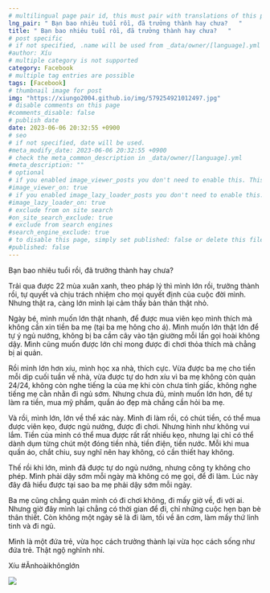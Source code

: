 ```yaml
---
# multilingual page pair id, this must pair with translations of this page. (This name must be unique)
lng_pair: " Bạn bao nhiêu tuổi rồi, đã trưởng thành hay chưa?   "
title: " Bạn bao nhiêu tuổi rồi, đã trưởng thành hay chưa?   "
# post specific
# if not specified, .name will be used from _data/owner/[language].yml
#author: Xíu
# multiple category is not supported
category: Facebook
# multiple tag entries are possible
tags: [Facebook]
# thumbnail image for post
img: "https://xiungo2004.github.io/img/579254921012497.jpg"
# disable comments on this page
#comments_disable: false
# publish date
date: 2023-06-06 20:32:55 +0900
# seo
# if not specified, date will be used.
#meta_modify_date: 2023-06-06 20:32:55 +0900
# check the meta_common_description in _data/owner/[language].yml
#meta_description: ""
# optional
# if you enabled image_viewer_posts you don't need to enable this. This is only if image_viewer_posts = false
#image_viewer_on: true
# if you enabled image_lazy_loader_posts you don't need to enable this. This is only if image_lazy_loader_posts = false
#image_lazy_loader_on: true
# exclude from on site search
#on_site_search_exclude: true
# exclude from search engines
#search_engine_exclude: true
# to disable this page, simply set published: false or delete this file
#published: false
---
```

Bạn bao nhiêu tuổi rồi, đã trưởng thành hay chưa? 

Trải qua được 22 mùa xuân xanh, theo pháp lý thì mình lớn rồi, trưởng thành rồi, tự quyết và chịu trách nhiệm cho mọi quyết định của cuộc đời mình. Nhưng thật ra, càng lớn mình lại cảm thấy bản thân thật nhỏ.

Ngày bé, mình muốn lớn thật nhanh, để được mua viên kẹo mình thích mà không cần xin tiền ba mẹ (tại ba mẹ hông cho á). Mình muốn lớn thật lớn để tự ý ngủ nướng, không bị ba cầm cây vào tận giường mỗi lần gọi hoài không dậy. Mình cũng muốn được lớn chỉ mong được đi chơi thỏa thích mà chẳng bị ai quản.

Rồi mình lớn hơn xíu, mình học xa nhà, thích cực. Vừa được ba mẹ cho tiền mỗi dịp cuối tuần về nhà, vừa được tự do hơn xíu vì ba mẹ không còn quản 24/24, không còn nghe tiếng la của mẹ khi còn chưa tỉnh giấc, không nghe tiếng mẹ cằn nhằn đi ngủ sớm. Nhưng chưa đủ, mình muốn lớn hơn, để tự làm ra tiền, mua mỹ phẩm, quần áo đẹp mà chẳng cần hỏi ba mẹ.

Và rồi, mình lớn, lớn về thể xác này. Mình đi làm rồi, có chút tiền, có thể mua được viên kẹo, được ngủ nướng, được đi chơi. Nhưng hình như không vui lắm. Tiền của mình có thể mua được rất rất nhiều kẹo, nhưng lại chỉ có thể dành dụm từng chút một đóng tiền nhà, tiền điện, tiền nước. Mỗi khi mua quần áo, chắt chiu, suy nghĩ nên hay không, có cần thiết hay không. 

Thế rồi khi lớn, mình đã được tự do ngủ nướng, nhưng công ty không cho phép. Mình phải dậy sớm mỗi ngày mà không có mẹ gọi, để đi làm. Lúc này đây đã hiểu được tại sao ba mẹ phải dậy sớm mỗi ngày.

Ba mẹ cũng chẳng quản mình có đi chơi không, đi mấy giờ về, đi với ai. Nhưng giờ đây mình lại chẳng có thời gian để đi, chỉ những cuộc hẹn bạn bè thân thiết. Còn không một ngày sẽ là đi làm, tối về ăn cơm, làm mấy thứ linh tinh và đi ngủ.

Mình là một đứa trẻ, vừa học cách trưởng thành lại vừa học cách sống như đứa trẻ. Thật ngộ nghĩnh nhỉ.

Xíu
#Ănhoàikhônglớn
<!-- outline-end -->
<img src= "https://xiungo2004.github.io/img/579254921012497.jpg">